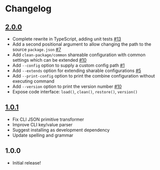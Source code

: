 # Changelog

[//]: # (>>   The order of list items should be: Critical/Fixes, New, Update, Remove, Underpinnings   <<)
[//]: # (>>   ## [UNRELEASED]https://github.com/roydukkey/clean-package/compare/v2.0.0...master   <<)

## [2.0.0](https://github.com/roydukkey/clean-package/compare/v1.0.1...2.0.0)

* Complete rewrite in TypeScript, adding unit tests [#13](https://github.com/roydukkey/clean-package/pull/13)
* Add a second positional argument to allow changing the path to the source `package.json` [#7](https://github.com/roydukkey/clean-package/issues/7)
* Add `clean-package/common` shareable configuration with common settings which can be extended [#10](https://github.com/roydukkey/clean-package/issues/10)
* Add `--config` option to supply a custom config path [#1](https://github.com/roydukkey/clean-package/issues/1)
* Add `--extends` option for extending sharable configurations [#5](https://github.com/roydukkey/clean-package/issues/5)
* Add `--print-config` option to print the combine configuration without executing command
* Add `--version` option to print the version number [#10](https://github.com/roydukkey/clean-package/issues/10)
* Expose code interface: `load()`, `clean()`, `restore()`, `version()`

## [1.0.1](https://github.com/roydukkey/clean-package/compare/v1.0.0...v1.0.1)

* Fix CLI JSON primitive transformer
* Improve CLI key/value parser
* Suggest installing as development dependency
* Update spelling and grammar

## 1.0.0

* Initial release!
